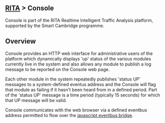 ##  [RITA](https://github.com/ijl20/tfc_server) &gt; Console

Console is part of the RITA Realtime Intelligent Traffic Analysis platform,
supported by the Smart Cambridge programme.

## Overview

Console provides an HTTP web interface for administrative users of the platform which dynamically displays 'up'
status of the various modules currently live in the system and also allows any module to publish a log
message to be reported on the Console web page.

Each other module in the system repeatedly publishes 'status UP' messages to a system-defined
eventus address and the Console will flag that module as failing if it hasn't been heard from
in a defined period.  Part of the 'status UP' message is a time period (typically 15 seconds)
for which that UP message will be valid.

Console communicates with the web browser via a defined eventbus address permitted to flow over
the [javascript eventbus bridge](http://vertx.io/docs/vertx-tcp-eventbus-bridge/java/).
